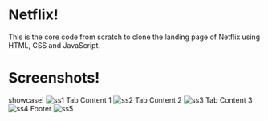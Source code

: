 # Netflix!
This is the core code from scratch to clone the landing page of Netflix using HTML, CSS and JavaScript.

# Screenshots!
showcase!
![ss1](https://github.com/Harshkh87/Netflix/assets/110453465/dfcac2c9-445c-4625-8cb9-b15647ec0f27)
Tab Content 1
![ss2](https://github.com/Harshkh87/Netflix/assets/110453465/6fbab587-6e31-4a76-846e-e553bb7a86d7)
Tab Content 2
![ss3](https://github.com/Harshkh87/Netflix/assets/110453465/031d6c44-fcab-4b09-954b-3dcd7f6ac1e5)
Tab Content 3
![ss4](https://github.com/Harshkh87/Netflix/assets/110453465/dd37981c-0f5c-462f-b966-938156a72460)
Footer
![ss5](https://github.com/Harshkh87/Netflix/assets/110453465/c63669a2-fc73-4846-b316-297ab17a529d)
